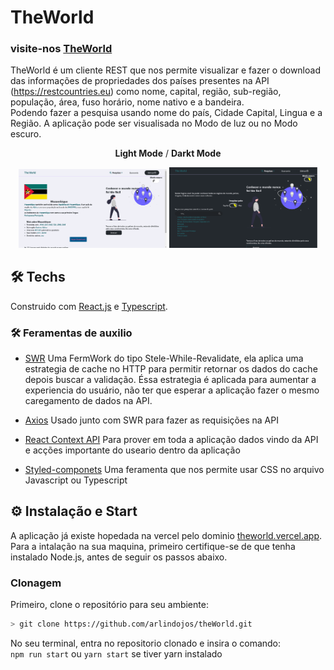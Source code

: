 <h1>TheWorld </h1> 

### visite-nos [TheWorld](https://theworld.vercel.app/)

TheWorld é um cliente REST que nos permite visualizar e fazer o download das informações de propriedades dos países presentes na API (https://restcountries.eu) como nome, capital, região, sub-região, população, área, fuso horário, nome nativo e a bandeira.
<br /> Podendo fazer a pesquisa usando nome do país, Cidade Capital, Lingua e a Região. A aplicação pode ser visualisada no Modo de luz ou no Modo escuro.

<p align="center"><b>Light Mode</b> / <b>Darkt Mode</b></p>
<p align="center">
  <img src="https://github.com/arlindojos/theWorld/blob/master/src/styles/images/light-mode-country-info.PNG" alt="in Light Mode" width="47%" />
  <img src="https://github.com/arlindojos/theWorld/blob/master/src/styles/images/black-mode.PNG" alt="In Dark Mode" width="47%" />
</p>


## 🛠 Techs
Construido com [React.js](https://pt-br.reactjs.org/) e [Typescript](https://www.typescriptlang.org/).
### 🛠 Feramentas de auxilio 
 - [SWR](https://swr.vercel.app/) Uma FermWork do tipo Stele-While-Revalidate, ela aplica uma estrategia de cache no HTTP para permitir retornar os dados do cache depois buscar a validação. Éssa estrategia é aplicada para aumentar a experiencia do usuário, não ter que esperar a aplicação fazer o mesmo caregamento de dados na API.
 
 
 - [Axios](https://github.com/axios/axios) Usado junto com SWR para fazer as requisições na API
 
 - [React Context API](https://reactjs.org/docs/context.html) Para prover em toda a aplicação dados vindo da API e acções importante do useario dentro da aplicação
 
 - [Styled-componets](https://github.com/styled-components/styled-components) Uma feramenta que nos permite usar CSS no arquivo Javascript ou Typescript
  
 ## ⚙ Instalação e Start
A aplicação já existe hopedada na vercel pelo dominio [theworld.vercel.app](https://theworld.vercel.app/).
<br />Para a intalação na sua maquina, primeiro certifique-se de que tenha instalado Node.js, antes de seguir os passos abaixo.

### Clonagem
Primeiro, clone o repositório para seu ambiente:

```bash
> git clone https://github.com/arlindojos/theWorld.git
```

No seu terminal, entra no repositorio clonado e insira o comando: 
<br />`npm run start`  ou `yarn start` se tiver yarn instalado
